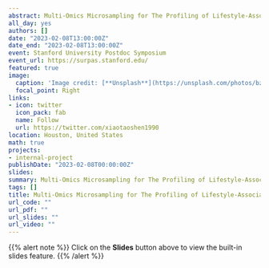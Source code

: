 ```yaml
---
abstract: Multi-Omics Microsampling for The Profiling of Lifestyle-Associated Changes in Health
all_day: yes
authors: []
date: "2023-02-08T13:00:00Z"
date_end: "2023-02-08T13:00:00Z"
event: Stanford University Postdoc Symposium
event_url: https://surpas.stanford.edu/
featured: true
image:
  caption: 'Image credit: [**Unsplash**](https://unsplash.com/photos/bzdhc5b3Bxs)'
  focal_point: Right
links:
- icon: twitter
  icon_pack: fab
  name: Follow
  url: https://twitter.com/xiaotaoshen1990
location: Houston, United States
math: true
projects:
- internal-project
publishDate: "2023-02-08T00:00:00Z"
slides: 
summary: Multi-Omics Microsampling for The Profiling of Lifestyle-Associated Changes in Health
tags: []
title: Multi-Omics Microsampling for The Profiling of Lifestyle-Associated Changes in Health
url_code: ""
url_pdf: ""
url_slides: ""
url_video: ""
---
```


{{% alert note %}}
Click on the **Slides** button above to view the built-in slides feature.
{{% /alert %}}
